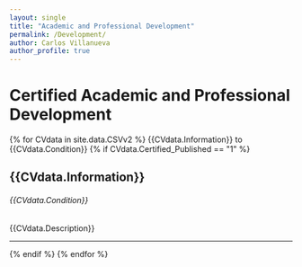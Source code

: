 ```yaml
---
layout: single
title: "Academic and Professional Development"
permalink: /Development/
author: Carlos Villanueva
author_profile: true
---
```

<h1>Certified Academic and Professional Development</h1>
{% for CVdata in site.data.CSVv2 %}
{{CVdata.Information}} to {{CVdata.Condition}}
{% if CVdata.Certified_Published == "1" %}
<h2> {{CVdata.Information}} </h2>
<h6> {{CVdata.Condition}} </h6>
<a>  {{CVdata.Description}} </a>
<br>
<hr>
{% endif %}
{% endfor %}
<!--
<h2> Personal Information </h2>
{% for CVdata in site.data.CSVv2 %}
{% if CVdata.Personal_information == "1" %}
<a> {{CVdata.Information}} : {{CVdata.Description}} | {{CVdata.Condition}}</a>
<br>
{% endif %}
{% endfor %}-->
